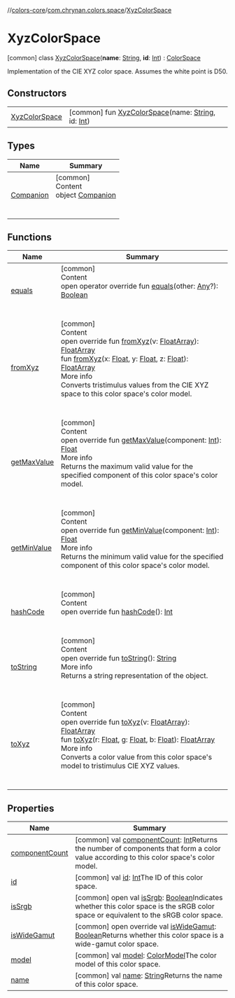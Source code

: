 //[colors-core](../../../index.md)/[com.chrynan.colors.space](../index.md)/[XyzColorSpace](index.md)



# XyzColorSpace  
 [common] class [XyzColorSpace](index.md)(**name**: [String](https://kotlinlang.org/api/latest/jvm/stdlib/kotlin/-string/index.html), **id**: [Int](https://kotlinlang.org/api/latest/jvm/stdlib/kotlin/-int/index.html)) : [ColorSpace](../-color-space/index.md)

Implementation of the CIE XYZ color space. Assumes the white point is D50.

   


## Constructors  
  
| | |
|---|---|
| <a name="com.chrynan.colors.space/XyzColorSpace/XyzColorSpace/#kotlin.String#kotlin.Int/PointingToDeclaration/"></a>[XyzColorSpace](-xyz-color-space.md)| <a name="com.chrynan.colors.space/XyzColorSpace/XyzColorSpace/#kotlin.String#kotlin.Int/PointingToDeclaration/"></a> [common] fun [XyzColorSpace](-xyz-color-space.md)(name: [String](https://kotlinlang.org/api/latest/jvm/stdlib/kotlin/-string/index.html), id: [Int](https://kotlinlang.org/api/latest/jvm/stdlib/kotlin/-int/index.html))   <br>|


## Types  
  
|  Name |  Summary | 
|---|---|
| <a name="com.chrynan.colors.space/XyzColorSpace.Companion///PointingToDeclaration/"></a>[Companion](-companion/index.md)| <a name="com.chrynan.colors.space/XyzColorSpace.Companion///PointingToDeclaration/"></a>[common]  <br>Content  <br>object [Companion](-companion/index.md)  <br><br><br>|


## Functions  
  
|  Name |  Summary | 
|---|---|
| <a name="com.chrynan.colors.space/ColorSpace/equals/#kotlin.Any?/PointingToDeclaration/"></a>[equals](../-color-space/equals.md)| <a name="com.chrynan.colors.space/ColorSpace/equals/#kotlin.Any?/PointingToDeclaration/"></a>[common]  <br>Content  <br>open operator override fun [equals](../-color-space/equals.md)(other: [Any](https://kotlinlang.org/api/latest/jvm/stdlib/kotlin/-any/index.html)?): [Boolean](https://kotlinlang.org/api/latest/jvm/stdlib/kotlin/-boolean/index.html)  <br><br><br>|
| <a name="com.chrynan.colors.space/XyzColorSpace/fromXyz/#kotlin.FloatArray/PointingToDeclaration/"></a>[fromXyz](from-xyz.md)| <a name="com.chrynan.colors.space/XyzColorSpace/fromXyz/#kotlin.FloatArray/PointingToDeclaration/"></a>[common]  <br>Content  <br>open override fun [fromXyz](from-xyz.md)(v: [FloatArray](https://kotlinlang.org/api/latest/jvm/stdlib/kotlin/-float-array/index.html)): [FloatArray](https://kotlinlang.org/api/latest/jvm/stdlib/kotlin/-float-array/index.html)  <br>fun [fromXyz](../-color-space/from-xyz.md)(x: [Float](https://kotlinlang.org/api/latest/jvm/stdlib/kotlin/-float/index.html), y: [Float](https://kotlinlang.org/api/latest/jvm/stdlib/kotlin/-float/index.html), z: [Float](https://kotlinlang.org/api/latest/jvm/stdlib/kotlin/-float/index.html)): [FloatArray](https://kotlinlang.org/api/latest/jvm/stdlib/kotlin/-float-array/index.html)  <br>More info  <br>Converts tristimulus values from the CIE XYZ space to this color space's color model.  <br><br><br>|
| <a name="com.chrynan.colors.space/XyzColorSpace/getMaxValue/#kotlin.Int/PointingToDeclaration/"></a>[getMaxValue](get-max-value.md)| <a name="com.chrynan.colors.space/XyzColorSpace/getMaxValue/#kotlin.Int/PointingToDeclaration/"></a>[common]  <br>Content  <br>open override fun [getMaxValue](get-max-value.md)(component: [Int](https://kotlinlang.org/api/latest/jvm/stdlib/kotlin/-int/index.html)): [Float](https://kotlinlang.org/api/latest/jvm/stdlib/kotlin/-float/index.html)  <br>More info  <br>Returns the maximum valid value for the specified component of this color space's color model.  <br><br><br>|
| <a name="com.chrynan.colors.space/XyzColorSpace/getMinValue/#kotlin.Int/PointingToDeclaration/"></a>[getMinValue](get-min-value.md)| <a name="com.chrynan.colors.space/XyzColorSpace/getMinValue/#kotlin.Int/PointingToDeclaration/"></a>[common]  <br>Content  <br>open override fun [getMinValue](get-min-value.md)(component: [Int](https://kotlinlang.org/api/latest/jvm/stdlib/kotlin/-int/index.html)): [Float](https://kotlinlang.org/api/latest/jvm/stdlib/kotlin/-float/index.html)  <br>More info  <br>Returns the minimum valid value for the specified component of this color space's color model.  <br><br><br>|
| <a name="com.chrynan.colors.space/ColorSpace/hashCode/#/PointingToDeclaration/"></a>[hashCode](../-color-space/hash-code.md)| <a name="com.chrynan.colors.space/ColorSpace/hashCode/#/PointingToDeclaration/"></a>[common]  <br>Content  <br>open override fun [hashCode](../-color-space/hash-code.md)(): [Int](https://kotlinlang.org/api/latest/jvm/stdlib/kotlin/-int/index.html)  <br><br><br>|
| <a name="com.chrynan.colors.space/ColorSpace/toString/#/PointingToDeclaration/"></a>[toString](../-color-space/to-string.md)| <a name="com.chrynan.colors.space/ColorSpace/toString/#/PointingToDeclaration/"></a>[common]  <br>Content  <br>open override fun [toString](../-color-space/to-string.md)(): [String](https://kotlinlang.org/api/latest/jvm/stdlib/kotlin/-string/index.html)  <br>More info  <br>Returns a string representation of the object.  <br><br><br>|
| <a name="com.chrynan.colors.space/XyzColorSpace/toXyz/#kotlin.FloatArray/PointingToDeclaration/"></a>[toXyz](to-xyz.md)| <a name="com.chrynan.colors.space/XyzColorSpace/toXyz/#kotlin.FloatArray/PointingToDeclaration/"></a>[common]  <br>Content  <br>open override fun [toXyz](to-xyz.md)(v: [FloatArray](https://kotlinlang.org/api/latest/jvm/stdlib/kotlin/-float-array/index.html)): [FloatArray](https://kotlinlang.org/api/latest/jvm/stdlib/kotlin/-float-array/index.html)  <br>fun [toXyz](../-color-space/to-xyz.md)(r: [Float](https://kotlinlang.org/api/latest/jvm/stdlib/kotlin/-float/index.html), g: [Float](https://kotlinlang.org/api/latest/jvm/stdlib/kotlin/-float/index.html), b: [Float](https://kotlinlang.org/api/latest/jvm/stdlib/kotlin/-float/index.html)): [FloatArray](https://kotlinlang.org/api/latest/jvm/stdlib/kotlin/-float-array/index.html)  <br>More info  <br>Converts a color value from this color space's model to tristimulus CIE XYZ values.  <br><br><br>|


## Properties  
  
|  Name |  Summary | 
|---|---|
| <a name="com.chrynan.colors.space/XyzColorSpace/componentCount/#/PointingToDeclaration/"></a>[componentCount](index.md#%5Bcom.chrynan.colors.space%2FXyzColorSpace%2FcomponentCount%2F%23%2FPointingToDeclaration%2F%5D%2FProperties%2F-144979981)| <a name="com.chrynan.colors.space/XyzColorSpace/componentCount/#/PointingToDeclaration/"></a> [common] val [componentCount](index.md#%5Bcom.chrynan.colors.space%2FXyzColorSpace%2FcomponentCount%2F%23%2FPointingToDeclaration%2F%5D%2FProperties%2F-144979981): [Int](https://kotlinlang.org/api/latest/jvm/stdlib/kotlin/-int/index.html)Returns the number of components that form a color value according to this color space's color model.   <br>|
| <a name="com.chrynan.colors.space/XyzColorSpace/id/#/PointingToDeclaration/"></a>[id](index.md#%5Bcom.chrynan.colors.space%2FXyzColorSpace%2Fid%2F%23%2FPointingToDeclaration%2F%5D%2FProperties%2F-144979981)| <a name="com.chrynan.colors.space/XyzColorSpace/id/#/PointingToDeclaration/"></a> [common] val [id](index.md#%5Bcom.chrynan.colors.space%2FXyzColorSpace%2Fid%2F%23%2FPointingToDeclaration%2F%5D%2FProperties%2F-144979981): [Int](https://kotlinlang.org/api/latest/jvm/stdlib/kotlin/-int/index.html)The ID of this color space.   <br>|
| <a name="com.chrynan.colors.space/XyzColorSpace/isSrgb/#/PointingToDeclaration/"></a>[isSrgb](index.md#%5Bcom.chrynan.colors.space%2FXyzColorSpace%2FisSrgb%2F%23%2FPointingToDeclaration%2F%5D%2FProperties%2F-144979981)| <a name="com.chrynan.colors.space/XyzColorSpace/isSrgb/#/PointingToDeclaration/"></a> [common] open val [isSrgb](index.md#%5Bcom.chrynan.colors.space%2FXyzColorSpace%2FisSrgb%2F%23%2FPointingToDeclaration%2F%5D%2FProperties%2F-144979981): [Boolean](https://kotlinlang.org/api/latest/jvm/stdlib/kotlin/-boolean/index.html)Indicates whether this color space is the sRGB color space or equivalent to the sRGB color space.   <br>|
| <a name="com.chrynan.colors.space/XyzColorSpace/isWideGamut/#/PointingToDeclaration/"></a>[isWideGamut](is-wide-gamut.md)| <a name="com.chrynan.colors.space/XyzColorSpace/isWideGamut/#/PointingToDeclaration/"></a> [common] open override val [isWideGamut](is-wide-gamut.md): [Boolean](https://kotlinlang.org/api/latest/jvm/stdlib/kotlin/-boolean/index.html)Returns whether this color space is a wide-gamut color space.   <br>|
| <a name="com.chrynan.colors.space/XyzColorSpace/model/#/PointingToDeclaration/"></a>[model](index.md#%5Bcom.chrynan.colors.space%2FXyzColorSpace%2Fmodel%2F%23%2FPointingToDeclaration%2F%5D%2FProperties%2F-144979981)| <a name="com.chrynan.colors.space/XyzColorSpace/model/#/PointingToDeclaration/"></a> [common] val [model](index.md#%5Bcom.chrynan.colors.space%2FXyzColorSpace%2Fmodel%2F%23%2FPointingToDeclaration%2F%5D%2FProperties%2F-144979981): [ColorModel](../-color-model/index.md)The color model of this color space.   <br>|
| <a name="com.chrynan.colors.space/XyzColorSpace/name/#/PointingToDeclaration/"></a>[name](index.md#%5Bcom.chrynan.colors.space%2FXyzColorSpace%2Fname%2F%23%2FPointingToDeclaration%2F%5D%2FProperties%2F-144979981)| <a name="com.chrynan.colors.space/XyzColorSpace/name/#/PointingToDeclaration/"></a> [common] val [name](index.md#%5Bcom.chrynan.colors.space%2FXyzColorSpace%2Fname%2F%23%2FPointingToDeclaration%2F%5D%2FProperties%2F-144979981): [String](https://kotlinlang.org/api/latest/jvm/stdlib/kotlin/-string/index.html)Returns the name of this color space.   <br>|

